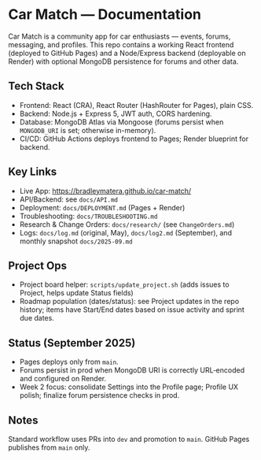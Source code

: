 # Car Match — Documentation

Car Match is a community app for car enthusiasts — events, forums, messaging, and profiles. This repo contains a working React frontend (deployed to GitHub Pages) and a Node/Express backend (deployable on Render) with optional MongoDB persistence for forums and other data.

## Tech Stack

- Frontend: React (CRA), React Router (HashRouter for Pages), plain CSS.
- Backend: Node.js + Express 5, JWT auth, CORS hardening.
- Database: MongoDB Atlas via Mongoose (forums persist when `MONGODB_URI` is set; otherwise in-memory).
- CI/CD: GitHub Actions deploys frontend to Pages; Render blueprint for backend.

## Key Links

- Live App: https://bradleymatera.github.io/car-match/
- API/Backend: see `docs/API.md`
- Deployment: `docs/DEPLOYMENT.md` (Pages + Render)
- Troubleshooting: `docs/TROUBLESHOOTING.md`
- Research & Change Orders: `docs/research/` (see `ChangeOrders.md`)
- Logs: `docs/log.md` (original, May), `docs/log2.md` (September), and monthly snapshot `docs/2025-09.md`

## Project Ops

- Project board helper: `scripts/update_project.sh` (adds issues to Project, helps update Status fields)
- Roadmap population (dates/status): see Project updates in the repo history; items have Start/End dates based on issue activity and sprint due dates.

## Status (September 2025)

- Pages deploys only from `main`.
- Forums persist in prod when MongoDB URI is correctly URL‑encoded and configured on Render.
- Week 2 focus: consolidate Settings into the Profile page; Profile UX polish; finalize forum persistence checks in prod.

## Notes

Standard workflow uses PRs into `dev` and promotion to `main`. GitHub Pages publishes from `main` only.
